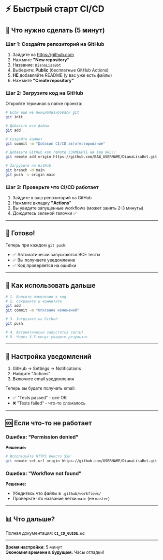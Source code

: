 # ⚡ Быстрый старт CI/CD

## 🎯 Что нужно сделать (5 минут)

### Шаг 1: Создайте репозиторий на GitHub

1. Зайдите на https://github.com
2. Нажмите **"New repository"**
3. Название: `DianaLisaBot`
4. Выберите: **Public** (бесплатные GitHub Actions)
5. **НЕ** добавляйте README (у вас уже есть файлы)
6. Нажмите **"Create repository"**

### Шаг 2: Загрузите код на GitHub

Откройте терминал в папке проекта:

```bash
# Если еще не инициализировали git
git init

# Добавьте все файлы
git add .

# Создайте коммит
git commit -m "Добавил CI/CD автотестирование"

# Добавьте GitHub как remote (ЗАМЕНИТЕ на ваш URL!)
git remote add origin https://github.com/ВАШ_USERNAME/DianaLisaBot.git

# Загрузите на GitHub
git branch -M main
git push -u origin main
```

### Шаг 3: Проверьте что CI/CD работает

1. Зайдите в ваш репозиторий на GitHub
2. Нажмите вкладку **"Actions"**
3. Вы увидите запущенные workflows (может занять 2-3 минуты)
4. Дождитесь зеленой галочки ✅

---

## 🎉 Готово!

Теперь при каждом `git push`:
- ✅ Автоматически запускаются ВСЕ тесты
- ✅ Вы получаете уведомление
- ✅ Код проверяется на ошибки

---

## 🔄 Как использовать дальше

```bash
# 1. Вносите изменения в код
# 2. Сохраните и коммитите
git add .
git commit -m "Описание изменений"

# 3. Загрузите на GitHub
git push

# 4. Автоматически запустятся тесты!
# 5. Через 3-5 минут увидите результат
```

---

## 📧 Настройка уведомлений

1. GitHub → Settings → Notifications
2. Найдите "Actions"
3. Включите email уведомления

Теперь вы будете получать email:
- ✅ "Tests passed" - все ОК
- ❌ "Tests failed" - что-то сломалось

---

## 🆘 Если что-то не работает

### Ошибка: "Permission denied"

**Решение:**
```bash
# Используйте HTTPS вместо SSH
git remote set-url origin https://github.com/USERNAME/DianaLisaBot.git
```

### Ошибка: "Workflow not found"

**Решение:**
- Убедитесь что файлы в `.github/workflows/`
- Проверьте что название ветки `main` (не `master`)

---

## 📊 Что дальше?

Полная документация: **`CI_CD_GUIDE.md`**

---

**Время настройки:** 5 минут  
**Экономия времени в будущем:** Часы отладки!


